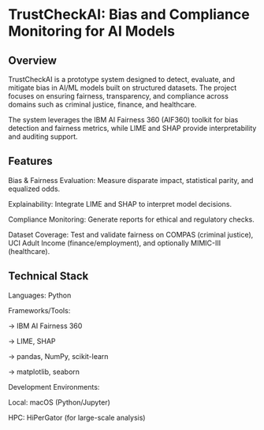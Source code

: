 # TrustCheckAI: Bias and Compliance Monitoring for AI Models

## Overview

TrustCheckAI is a prototype system designed to detect, evaluate, and mitigate bias in AI/ML models built on structured datasets. The project focuses on ensuring fairness, transparency, and compliance across domains such as criminal justice, finance, and healthcare.

The system leverages the IBM AI Fairness 360 (AIF360) toolkit for bias detection and fairness metrics, while LIME and SHAP provide interpretability and auditing support.

## Features

Bias & Fairness Evaluation: Measure disparate impact, statistical parity, and equalized odds.

Explainability: Integrate LIME and SHAP to interpret model decisions.

Compliance Monitoring: Generate reports for ethical and regulatory checks.

Dataset Coverage: Test and validate fairness on COMPAS (criminal justice), UCI Adult Income (finance/employment), and optionally MIMIC-III (healthcare).

## Technical Stack

Languages: Python

Frameworks/Tools:

  -> IBM AI Fairness 360

  -> LIME, SHAP

  -> pandas, NumPy, scikit-learn

  -> matplotlib, seaborn

Development Environments:

Local: macOS (Python/Jupyter)

HPC: HiPerGator (for large-scale analysis)

